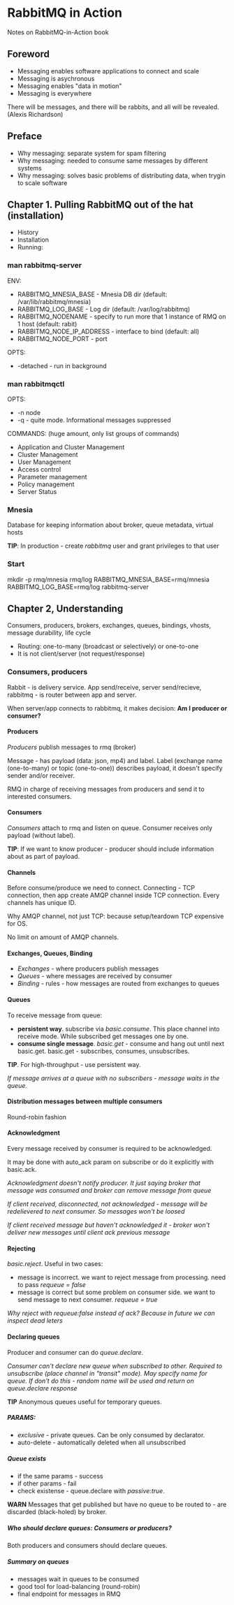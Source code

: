# RabbitMQ in Action

Notes on RabbitMQ-in-Action book

## Foreword

- Messaging enables software applications to connect and scale
- Messaging is asychronous
- Messaging enables "data in motion"
- Messaging is everywhere

There will be messages, and there will be rabbits, and all will be revealed. (Alexis Richardson)

## Preface

- Why messaging: separate system for spam filtering
- Why messaging: needed to consume same messages by different systems
- Why messaging: solves basic problems of distributing data, when trygin to scale software

## Chapter 1. Pulling RabbitMQ out of the hat (installation)

- History
- Installation
- Running:

### man rabbitmq-server

ENV:
- RABBITMQ_MNESIA_BASE - Mnesia DB dir (default: /var/lib/rabbitmq/mnesia)
- RABBITMQ_LOG_BASE - Log dir (default: /var/log/rabbitmq)
- RABBITMQ_NODENAME - specify to run more that 1 instance of RMQ on 1 host (default: rabit)
- RABBITMQ_NODE_IP_ADDRESS - interface to bind (default: all)
- RABBITMQ_NODE_PORT - port

OPTS:
- -detached - run in background

### man rabbitmqctl

OPTS:
- -n node
- -q - quite mode. Informational messages suppressed

COMMANDS: (huge amount, only list groups of commands)
- Application and Cluster Management
- Cluster Management
- User Management
- Access control
- Parameter management
- Policy management
- Server Status

### Mnesia

Database for keeping information about broker, queue metadata, virtual hosts

**TIP**: In production - create *rabbitmq* user and grant privileges to that user

### Start

mkdir -p rmq/mnesia rmq/log 
RABBITMQ_MNESIA_BASE=rmq/mnesia RABBITMQ_LOG_BASE=rmq/log rabbitmq-server

## Chapter 2, Understanding

Consumers, producers, brokers, exchanges, queues, bindings, vhosts, message durability, life cycle

- Routing: one-to-many (broadcast or selectively) or one-to-one
- It is not client/server (not request/response)

### Consumers, producers

Rabbit - is delivery service. App send/receive, server send/recieve, rabbitmq - is router between app and server.

When server/app connects to rabbitmq, it makes decision: **Am I producer or consumer?**

#### Producers

*Producers* publish messages to rmq (broker)

Message - has payload (data: json, mp4) and label. Label (exchange name (one-to-many) or topic (one-to-one)) describes payload, it doesn't specify sender and/or receiver.

RMQ in charge of receiving messages from producers and send it to interested consumers.

#### Consumers

*Consumers* attach to rmq and listen on queue. Consumer receives only payload (without label).

**TIP**: If we want to know producer - producer should include information about as part of payload.

#### Channels

Before consume/produce we need to connect. Connecting - TCP connection, then app create AMQP channel inside TCP connection. Every channels has unique ID.

Why AMQP channel, not just TCP: because setup/teardown TCP expensive for OS.

No limit on amount of AMQP channels.

#### Exchanges, Queues, Binding

- *Exchanges* - where producers publish messages 
- *Queues* - where messages are received by consumer 
- *Binding* - rules - how messages are routed from exchanges to queues

#### Queues

To receive message from queue:
- **persistent way**. subscribe via *basic.consume*. This place channel into receive mode. While subscribed get messages one by one. 
- **consume single message**. *basic.get* - consume and hang out until next basic.get. basic.get - subscribes, consumes, unsubscribes. 

**TIP**. For high-throughput - use persistent way.

*If message arrives at a queue with no subscribers - message waits in the queue.*

#### Distribution messages between multiple consumers

Round-robin fashion

#### Acknowledgment

Every message received by consumer is required to be acknowledged.

It may be done with auto_ack param on subscribe or do it explicitly with basic.ack.

*Acknowledgment doesn't notify producer. It just saying broker that message was consumed and broker can remove message from queue*

*If client received, disconnected, not acknowledged - message will be redelievered to next consumer. So messages won't be loosed*

*If client received message but haven't acknowledged it - broker won't deliver new messages until client ack previous message*

#### Rejecting

*basic.reject*. Useful in two cases:
- message is incorrect. we want to reject message from processing. need to pass *requeue = false*
- message is correct but some problem on consumer side. we want to send message to next consumer. *requeue = true*

*Why reject with requeue:false instead of ack? Because in future we can inspect dead leters*

#### Declaring queues

Producer and consumer can do *queue.declare*.

*Consumer can't declare new queue when subscribed to other. Required to unsubscribe (place channel in "transit" mode). May specify name for queue. If don't do this - random name will be used and return on queue.declare response*

**TIP** Anonymous queues useful for temporary queues. 

##### PARAMS:

- *exclusive* - private queues. Can be only consumed by declarator.
- auto-delete - automatically deleted when all unsubscribed

##### Queue exists

- if the same params - success
- if other params - fail
- check existense - queue.declare with *passive:true*. 

**WARN** Messages that get published but have no queue to be routed to - are discarded (black-holed) by broker.

##### Who should declare queues: Consumers or producers?

Both producers and consumers should declare queues.

##### Summary on queues

- messages wait in queues to be consumed
- good tool for load-balancing (round-robin)
- final endpoint for messages in RMQ
